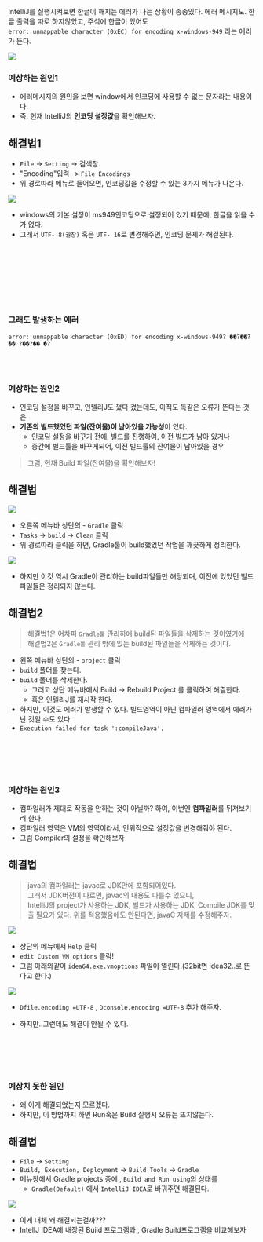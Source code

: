 IntelliJ를 실행시켜보면 한글이 깨지는 에러가 나는 상황이 종종있다. 
에러 메시지도. 한글 출력을 따로 하지않았고, 주석에 한글이 있어도  
`error: unmappable character (0xEC) for encoding x-windows-949`
라는 에러가 뜬다. 

<img src="./images/encodingError.png">

### 예상하는 원인1
 - 에러메시지의 원인을 보면 window에서 인코딩에 사용할 수 없는 문자라는 내용이다. 
 - 즉, 현재 IntelliJ의 **인코딩 설정값**을 확인해보자.

## 해결법1 
 - `File` -> `Setting` -> 검색창
 - "Encoding"입력 -> `File Encodings`
 - 위 경로따라 메뉴로 들어오면, 인코딩값을 수정할 수 있는 3가지 메뉴가 나온다. 

<img src="./images/encodingSetting.png">

 - windows의 기본 설정이 ms949인코딩으로 설정되어 있기 때문에, 한글을 읽을 수가 없다. 
 - 그래서 `UTF- 8(권장)` 혹은 `UTF- 16`로 변경해주면, 인코딩 문제가 해결된다. 

<br></br>
<br></br>
---
### 그래도 발생하는 에러
`error: unmappable character (0xED) for encoding x-windows-949? ��?��?�� ?��?�� �?`

<br></br>

### 예상하는 원인2
 - 인코딩 설정을 바꾸고, 인텔리J도 껐다 켰는데도, 아직도 똑같은 오류가 뜬다는 것은   
 - **기존의 빌드했었던 파일(잔여물)이 남아있을 가능성**이 있다.
    - 인코딩 설정을 바꾸기 전에, 빌드를 진행하여, 이전 빌드가 남아 있거나
    - 중간에 빌드툴을 바꾸게되어, 이전 빌드툴의 잔여물이 남아있을 경우 
  
> 그럼, 현재 Build 파일(잔여물)을 확인해보자!

## 해결법

<img src="./images/buildErrorClean.png">

 - 오른쪽 메뉴바 상단의 - `Gradle` 클릭 
 - `Tasks` -> `build` -> `Clean` 클릭
 - 위 경로따라 클릭을 하면, Gradle툴이 build했었던 작업을 깨끗하게 정리한다. 

<img src="./images/buildCleanResult.png">


 - 하지만 이것 역시 Gradle이 관리하는 build파일들만 해당되며, 이전에 있었던 빌드 파일들은 정리되지 않는다. 

## 해결법2 
 > 해결법1은 어차피 `Gradle툴` 관리하에 build된 파일들을 삭제하는 것이였기에    
 > 해결법2은 `Gradle툴` 관리 밖에 있는 build된 파일들을 삭제하는 것이다. 

- 왼쪽 메뉴바 상단의 - `project` 클릭
- `build` 폴더를 찾는다. 
- `build` 폴더를 삭제한다. 
   - 그러고  상단 메뉴바에서 Build -> Rebuild Project 를 클릭하여 해결한다. 
   - 혹은 인텔리J를 재시작 한다.
- 하지만, 이것도 에러가 발생할 수 있다. 빌드영역이 아닌 컴파일러 영역에서 에러가 난 것일 수도 있다.
- `Execution failed for task ':compileJava'.`

<br></br>
<br></br>

### 예상하는 원인3
 - 컴파일러가 제대로 작동을 안하는 것이 아닐까? 하여, 이번엔 **컴파일러**를 뒤져보기러 한다. 
 - 컴파일러 영역은 VM의 영역이라서, 인위적으로 설정값을 변경해줘야 된다. 
 - 그럼 Compiler의 설정을 확인해보자 
 
## 해결법
> java의 컴파일러는 javac로 JDK안에 포함되어있다.   
> 그래서 JDK버전이 다르면, javac의 내용도 다를수 있으니,   
> IntelliJ의 project가 사용하는 JDK, 빌드가 사용하는 JDK, Compile JDK를 맞출 필요가 있다.
> 위를 적용했음에도 안된다면, javaC 자제를 수정해주자.


<img src="./images/javaCompilerEdit.png">

 - 상단의 메뉴에서 `Help` 클릭
 - `edit Custom VM options` 클릭!
 - 그럼 아래와같이 `idea64.exe.vmoptions` 파일이 열린다.(32bit면 idea32..로 뜬다고 한다.)

<img src="./images/vmOptionsEdit.png">

  - `Dfile.encoding =UTF-8` , `Dconsole.encoding =UTF-8` 추가 해주자.


  - 하지만..그런데도 해결이 안될 수 있다.

<br></br>
<br></br>

### 예상치 못한 원인
 - 왜 이게 해결되었는지 모르겠다. 
 - 하지만, 이 방법까지 하면 Run혹은 Build 실행시 오류는 뜨지않는다. 

## 해결법
- `File` -> `Setting`
- `Build, Execution, Deployment` -> `Build Tools` -> `Gradle`
- 메뉴창에서 Gradle projects 중에 , `Build and Run using`의 상태를 
    - `Gradle(Default)` 에서 `IntelliJ IDEA`로 바꿔주면 해결된다. 
     
<img src="./images/BuildandRunUsingEdit.png">

- 이게 대체 왜 해결되는걸까???
- IntellJ IDEA에 내장된 Build 프로그램과 , Gradle Build프로그램을 비교해보자
